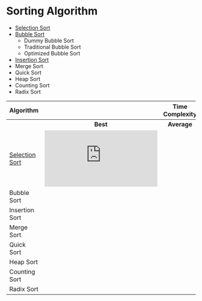 # Sorting Algorithm

- [Selection Sort](https://github.com/debajyotikarmaker/python_sorting_console_app/tree/master/selection_sort)
- [Bubble Sort](https://github.com/debajyotikarmaker/python_sorting_console_app/tree/master/bubble_sort)
  - Dummy Bubble Sort
  - Traditional Bubble Sort
  - Optimized Bubble Sort
- [Insertion Sort](https://github.com/debajyotikarmaker/python_sorting_console_app/tree/master/insertion_sort)
- Merge Sort
- Quick Sort
- Heap Sort
- Counting Sort
- Radix Sort

| Algorithm                                                                                                    |                                                                          | Time Complexity |           | Space Complexity |
| ------------------------------------------------------------------------------------------------------------ | :----------------------------------------------------------------------: | :-------------: | :-------: | :--------------: |
|                                                                                                              |                                 **Best**                                 |   **Average**   | **Worst** |    **Worst**     |
| [Selection Sort](https://github.com/debajyotikarmaker/python_sorting_console_app/tree/master/selection_sort) | ![omega](https://latex.codecogs.com/svg.latex?%5COmega%28n%20log%20n%29) |                 |           |                  |
| Bubble Sort                                                                                                  |                                                                          |                 |           |                  |
| Insertion Sort                                                                                               |                                                                          |                 |           |                  |
| Merge Sort                                                                                                   |                                                                          |                 |           |                  |
| Quick Sort                                                                                                   |                                                                          |                 |           |                  |
| Heap Sort                                                                                                    |                                                                          |                 |           |                  |
| Counting Sort                                                                                                |                                                                          |                 |           |                  |
| Radix Sort                                                                                                   |                                                                          |                 |           |                  |
